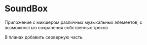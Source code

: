 # SoundBox
Приложение с микшером различных музыкальных элементов, с возможностью сохранения собственных треков

В планах добавить серверную часть
